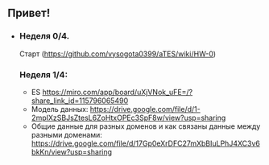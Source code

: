 ## Привет!
- ### Неделя 0/4.

  Старт (https://github.com/vysogota0399/aTES/wiki/HW-0)
  ### Неделя 1/4:

  - ES https://miro.com/app/board/uXjVNok_uFE=/?share_link_id=115796065490
  - Модель данных: https://drive.google.com/file/d/1-2mpIXzSBJsZtesL6ZoHtxOPEc3SpF8w/view?usp=sharing
  - Общие данные для разных доменов и как связаны данные между разными доменами: https://drive.google.com/file/d/17Gp0eXrDFC27mXbBIuLPhJ4XC3v6bkKn/view?usp=sharing
